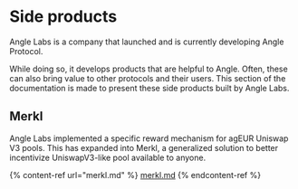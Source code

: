 # Side products

Angle Labs is a company that launched and is currently developing Angle Protocol.

While doing so, it develops products that are helpful to Angle. Often, these can also bring value to other protocols and their users. This section of the documentation is made to present these side products built by Angle Labs.

## Merkl

Angle Labs implemented a specific reward mechanism for agEUR Uniswap V3 pools. This has expanded into Merkl, a generalized solution to better incentivize UniswapV3-like pool available to anyone.

{% content-ref url="merkl.md" %}
[merkl.md](merkl.md)
{% endcontent-ref %}
